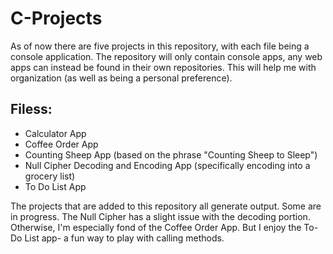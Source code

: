 # C-Projects

As of now there are five projects in this repository, with each file being a console application.
The repository will only contain console apps, any web apps can instead be found in their 
own repositories. This will help me with organization (as well as being a personal preference).

## Filess:
* Calculator App
* Coffee Order App
* Counting Sheep App (based on the phrase "Counting Sheep to Sleep")
* Null Cipher Decoding and Encoding App (specifically encoding into a grocery list)
* To Do List App

The projects that are added to this repository all generate output. Some are in progress.
The Null Cipher has a slight issue with the decoding portion. Otherwise, I'm especially fond 
of the Coffee Order App. But I enjoy the To-Do List app- a fun way to play with calling methods.
